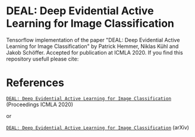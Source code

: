 # DEAL: Deep Evidential Active Learning for Image Classification

Tensorflow implementation of the paper "DEAL: Deep Evidential Active Learning for Image Classification" by Patrick Hemmer, Niklas Kühl and Jakob Schöffer. Accepted for publication at ICMLA 2020. If you find this repository usefull please cite:  

# References 
[`DEAL: Deep Evidential Active Learning for Image Classification`](https://ieeexplore.ieee.org/document/9356322) (Proceedings ICMLA 2020)

or

[`DEAL: Deep Evidential Active Learning for Image Classification`](https://arxiv.org/abs/2007.11344) (arXiv)
